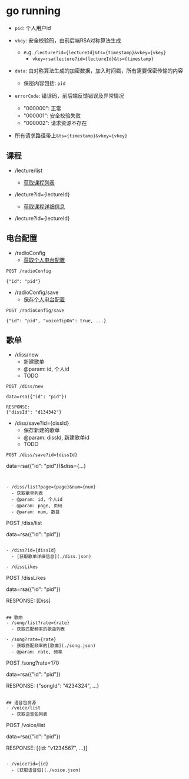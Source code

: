 # go running
- `pid`: 个人用户id

- `vkey`: 安全校验码，由前后端RSA对称算法生成
  - e.g. `/lecture?id={lectureId}&ts={timestamp}&vkey={vkey}`
    - `vkey=rsa(lecture?id={lectureId}&ts={timestamp}`

- `data`: 由对称算法生成的加密数据，加入时间戳，所有需要保密传输的内容
  - 保密内容包括: `pid`

- `errorCode`: 错误码，前后端反馈错误及异常情况
  - "000000": 正常
  - "000001": 安全校验失败
  - "000002": 请求资源不存在

- 所有请求路径带上`&ts={timestamp}&vkey={vkey}`


## 课程
- /lecture/list
  - [获取课程列表](./lectureList.json)

- /lecture?id={lectureId}
  - [获取课程详细信息](./lecture.json)

- /lecture?id={lectureId}

## 电台配置
- /radioConfig
  - [获取个人电台配置](./radioConfig.json)

```
POST /radioConfig

{"id": "pid"}
```

- /radioConfig/save
  - [保存个人电台配置](./radioConfig.json)

```
POST /radioConfig/save 

{"id": "pid", "voiceTipOn": true, ...}
```

## 歌单
- /diss/new
  - 新建歌单
  - @param: id, 个人id
  - TODO
  
```
POST /diss/new

data=rsa({"id": "pid"})

RESPONSE:
{"dissId": "d134342"}
```

- /diss/save?id={dissId}
  - 保存新建的歌单
  - @param: dissId, 新建歌单id
  - TODO
```
POST /diss/save?id={dissId}

```
data=rsa({"id": "pid"})&diss={...}
```

  
- /diss/list?page={page}&num={num}
  - 获取歌单列表
  - @param: id, 个人id
  - @param: page, 页码
  - @param: num, 数目

```
POST /diss/list

data=rsa({"id": "pid"})
```

- /diss?id={dissId}
  - [获取歌单详细信息](./diss.json)

- /dissLikes

```
POST /dissLikes

data=rsa({"id": "pid"})

RESPONSE:
[Diss]
```

## 歌曲
- /song/list?rate={rate}
  - 获取匹配频率的歌曲列表

- /song?rate={rate}
  - 获取匹配频率的[歌曲](./song.json)
  - @param: rate, 频率

```
POST /song?rate=170

data=rsa({"id": "pid"})

RESPONSE:
{"songId": "4234324", ...}
```

## 语音包资源
- /voice/list
  - 获取语音包列表

```
POST /voice/list

data=rsa({"id": "pid"})

RESPONSE:
[{id: "v1234567", ...}]
```

- /voice?id={id}
  - [获取语音包](./voice.json)
